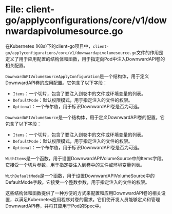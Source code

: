 # File: client-go/applyconfigurations/core/v1/downwardapivolumesource.go

在Kubernetes (K8s)下的client-go项目中，`client-go/applyconfigurations/core/v1/downwardapivolumesource.go`文件的作用是定义了用于应用配置的结构体和函数，用于指定向Pod中注入DownwardAPI卷的相关配置。

`DownwardAPIVolumeSourceApplyConfiguration`是一个结构体，用于定义DownwardAPI卷的应用配置。它包含了以下字段：
- `Items`：一个切片，包含了要注入到卷中的文件或环境变量的列表。
- `DefaultMode`：默认权限模式，用于指定注入的文件的权限。
- `Optional`：一个布尔值，用于标识DownwardAPI卷是否为可选。

`DownwardAPIVolumeSource`是一个结构体，用于定义DownwardAPI卷的配置。它包含了以下字段：
- `Items`：一个切片，包含了要注入到卷中的文件或环境变量的列表。
- `DefaultMode`：默认权限模式，用于指定注入的文件的权限。
- `Optional`：一个布尔值，用于标识DownwardAPI卷是否为可选。

`WithItems`是一个函数，用于设置DownwardAPIVolumeSource中的Items字段。它接受一个切片参数，用于指定要注入到卷中的文件或环境变量列表。

`WithDefaultMode`是一个函数，用于设置DownwardAPIVolumeSource中的DefaultMode字段。它接受一个整数参数，用于指定注入的文件的权限。

这些结构体和函数提供了一种方便的方式来配置和应用DownwardAPI卷的相关设置，以满足Kubernetes应用程序对卷的需求。它们使开发人员能够定义和管理DownwardAPI卷，并将其应用于Pod的Spec中。

